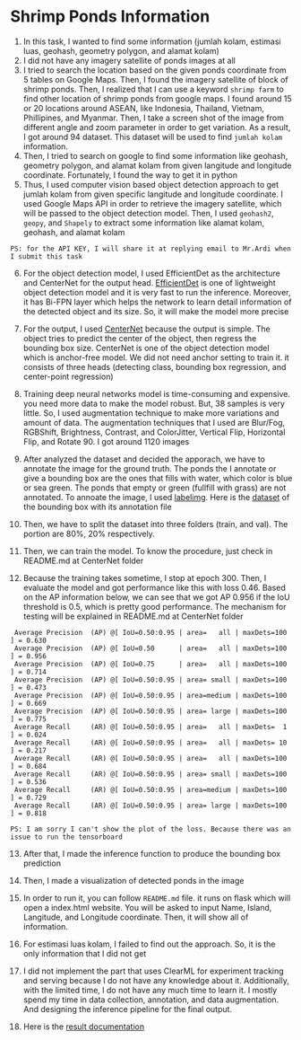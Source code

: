 # Shrimp Ponds Information
1. In this task, I wanted to find some information (jumlah kolam, estimasi luas, geohash, geometry polygon, and alamat kolam)
2. I did not have any imagery satellite of ponds images at all
3. I tried to search the location based on the given ponds coordinate from 5 tables on Google Maps. Then, I found the imagery satellite of block of shrimp ponds. Then, I realized that I can use a keyword `shrimp farm` to find other location of shrimp ponds from google maps. I found around 15 or 20 locations around ASEAN, like Indonesia, Thailand, Vietnam, Phillipines, and Myanmar. Then, I take a screen shot of the image from different angle and zoom parameter in order to get variation. As a result, I got around 94 dataset. This dataset will be used to find `jumlah kolam` information. 
4. Then, I tried to search on google to find some information like geohash, geometry polygon, and alamat kolam from given langitude and longitude coordinate. Fortunately, I found the way to get it in python
5. Thus, I used computer vision based object detection approach to get jumlah kolam from given specific langitude and longitude coordinate. I used Google Maps API in order to retrieve the imagery satellite, which will be passed to the object detection model. Then, I used `geohash2`, `geopy`, and `Shapely` to extract some information like alamat kolam, geohash, and alamat kolam

`PS: for the API KEY, I will share it at replying email to Mr.Ardi when I submit this task`

6. For the object detection model, I used EfficientDet as the architecture and CenterNet for the output head. [EfficientDet](https://github.com/zylo117/Yet-Another-EfficientDet-Pytorch) is one of lightweight object detection model and it is very fast to run the inference. Moreover, it has Bi-FPN layer which helps the network to learn detail information of the detected object and its size. So, it will make the model more precise
7. For the output, I used [CenterNet](https://github.com/xingyizhou/CenterNet) because the output is simple. The object tries to predict the center of the object, then regress the bounding box size. CenterNet is one of the object detection model which is anchor-free model. We did not need anchor setting to train it. it consists of three heads (detecting class, bounding box regression, and center-point regression)
8. Training deep neural networks model is time-consuming and expensive. you need more data to make the model robust. But, 38 samples is very little. So, I used augmentation technique to make more variations and amount of data. The augmentation techniques that I used are Blur/Fog, RGBShift, Brightness, Contrast, and ColorJitter, Vertical Flip, Horizontal Flip, and Rotate 90. I got around 1120 images

9. After analyzed the dataset and decided the apporach, we have to annotate the image for the ground truth. The ponds the I annotate or give a bounding box are the ones that fills with water, which color is blue or sea green. The ponds that empty or green (fullfill with grass) are not annotated. To annoate the image, I used [labelimg](https://github.com/heartexlabs/labelImg). Here is the [dataset](https://drive.google.com/file/d/1a8MuVt2j4eMSdNTqDt4hbLxKzkdrcG_D/view?usp=share_link) of the bounding box with its annotation file

10. Then, we have to split the dataset into three folders (train, and val). The portion are 80%, 20% respectively. 

11. Then, we can train the model. To know the procedure, just check in README.md at CenterNet folder

12. Because the training takes sometime, I stop at epoch 300. Then, I evaluate the model and got performance like this with loss 0.46. Based on the AP information below, we can see that we got AP 0.956 if the IoU threshold is 0.5, which is pretty good performance. The mechanism for testing will be explained in README.md at CenterNet folder
```
 Average Precision  (AP) @[ IoU=0.50:0.95 | area=   all | maxDets=100 ] = 0.630
 Average Precision  (AP) @[ IoU=0.50      | area=   all | maxDets=100 ] = 0.956
 Average Precision  (AP) @[ IoU=0.75      | area=   all | maxDets=100 ] = 0.714
 Average Precision  (AP) @[ IoU=0.50:0.95 | area= small | maxDets=100 ] = 0.473
 Average Precision  (AP) @[ IoU=0.50:0.95 | area=medium | maxDets=100 ] = 0.669
 Average Precision  (AP) @[ IoU=0.50:0.95 | area= large | maxDets=100 ] = 0.775
 Average Recall     (AR) @[ IoU=0.50:0.95 | area=   all | maxDets=  1 ] = 0.024
 Average Recall     (AR) @[ IoU=0.50:0.95 | area=   all | maxDets= 10 ] = 0.217
 Average Recall     (AR) @[ IoU=0.50:0.95 | area=   all | maxDets=100 ] = 0.684
 Average Recall     (AR) @[ IoU=0.50:0.95 | area= small | maxDets=100 ] = 0.536
 Average Recall     (AR) @[ IoU=0.50:0.95 | area=medium | maxDets=100 ] = 0.729
 Average Recall     (AR) @[ IoU=0.50:0.95 | area= large | maxDets=100 ] = 0.818
 ```

`PS: I am sorry I can't show the plot of the loss. Because there was an issue to run the tensorboard`

13. After that, I made the inference function to produce the bounding box prediction

14. Then, I made a visualization of detected ponds in the image

15. In order to run it, you can follow `README.md` file. it runs on flask which will open a index.html website. You will be asked to input Name, Island, Langitude, and Longitude coordinate. Then, it will show all of information.

16. For estimasi luas kolam, I failed to find out the approach. So, it is the only information that I did not get

17. I did not implement the part that uses ClearML for experiment tracking and serving because I do not have any knowledge about it. Additionally, with the limited time, I do not have any much time to learn it. I mostly spend my time in data collection, annotation, and data augmentation. And designing the inference pipeline for the final output. 

18. Here is the [result documentation](https://drive.google.com/drive/folders/1rc8PkFPQILDvARNBwMuUYejAjDttUfYb?usp=share_link)

